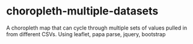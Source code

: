 # choropleth-multiple-datasets
A choropleth map that can cycle through multiple sets of values pulled in from different CSVs. Using leaflet, papa parse, jquery, bootstrap
